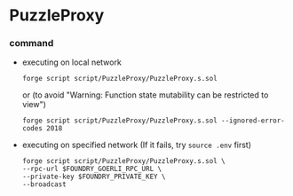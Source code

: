 # PuzzleProxy
### command
- executing on local network
    ```
    forge script script/PuzzleProxy/PuzzleProxy.s.sol
    ```
    or (to avoid "Warning: Function state mutability can be restricted to view")
    ```
    forge script script/PuzzleProxy/PuzzleProxy.s.sol --ignored-error-codes 2018
    ```
- executing on specified network (If it fails, try `source .env` first)
    ```
    forge script script/PuzzleProxy/PuzzleProxy.s.sol \
    --rpc-url $FOUNDRY_GOERLI_RPC_URL \
    --private-key $FOUNDRY_PRIVATE_KEY \
    --broadcast
    ```